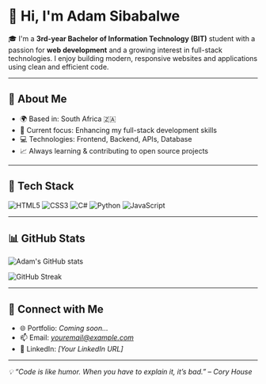 # 👋 Hi, I'm Adam Sibabalwe

🎓 I'm a **3rd-year Bachelor of Information Technology (BIT)** student with a passion for **web development** and a growing interest in full-stack technologies. I enjoy building modern, responsive websites and applications using clean and efficient code.

---

## 🚀 About Me

- 🌍 Based in: South Africa 🇿🇦  
- 🎯 Current focus: Enhancing my full-stack development skills  
- 💻 Technologies: Frontend, Backend, APIs, Database  
- 📈 Always learning & contributing to open source projects

---

## 🧰 Tech Stack

<p align="left">
  <img src="https://img.shields.io/badge/HTML5-E34F26?style=for-the-badge&logo=html5&logoColor=white" alt="HTML5" />
  <img src="https://img.shields.io/badge/CSS3-1572B6?style=for-the-badge&logo=css3&logoColor=white" alt="CSS3" />
  <img src="https://img.shields.io/badge/C%23-239120?style=for-the-badge&logo=c-sharp&logoColor=white" alt="C#" />
  <img src="https://img.shields.io/badge/Python-3776AB?style=for-the-badge&logo=python&logoColor=white" alt="Python" />
  <img src="https://img.shields.io/badge/JavaScript-F7DF1E?style=for-the-badge&logo=javascript&logoColor=black" alt="JavaScript" />
</p>

---

## 📊 GitHub Stats

<p align="left">
  <img src="https://github-readme-stats.vercel.app/api?username=adamsibabalwe&show_icons=true&theme=radical" alt="Adam's GitHub stats" />
</p>

<p align="left">
  <img src="https://github-readme-streak-stats.herokuapp.com/?user=adamsibabalwe&theme=radical" alt="GitHub Streak" />
</p>

---

## 🔗 Connect with Me

<!-- Optional: Add links if you have them -->
- 🌐 Portfolio: *Coming soon...*
- 📫 Email: *youremail@example.com*
- 💼 LinkedIn: *[Your LinkedIn URL]*

---

_💡 “Code is like humor. When you have to explain it, it’s bad.” – Cory House_
